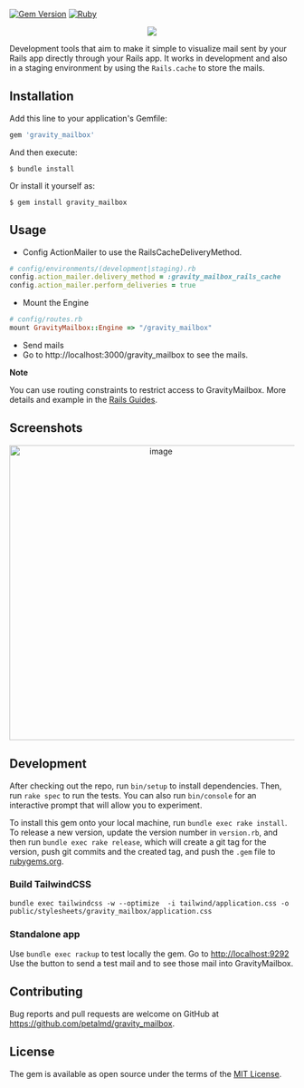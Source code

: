 [![Gem Version](https://badge.fury.io/rb/gravity_mailbox.svg)](https://badge.fury.io/rb/gravity_mailbox)
[![Ruby](https://github.com/petalmd/gravity_mailbox/actions/workflows/main.yml/badge.svg)](https://github.com/petalmd/gravity_mailbox/actions/workflows/main.yml)

<p align="center">
  <img src="https://user-images.githubusercontent.com/7858787/213794938-f55aef73-ce49-45b5-a388-d16f2435de15.png" />
</p>

Development tools that aim to make it simple to visualize mail sent by your Rails app directly through your Rails app.
It works in development and also in a staging environment by using the `Rails.cache` to store the mails.

## Installation

Add this line to your application's Gemfile:

```ruby
gem 'gravity_mailbox'
```

And then execute:

    $ bundle install

Or install it yourself as:

    $ gem install gravity_mailbox

## Usage

* Config ActionMailer to use the RailsCacheDeliveryMethod.

```ruby
# config/environments/(development|staging).rb
config.action_mailer.delivery_method = :gravity_mailbox_rails_cache
config.action_mailer.perform_deliveries = true
```

* Mount the Engine

```ruby
# config/routes.rb
mount GravityMailbox::Engine => "/gravity_mailbox"
```

* Send mails
* Go to http://localhost:3000/gravity_mailbox to see the mails.

**Note**

You can use routing constraints to restrict access to GravityMailbox. More details and example in the [Rails Guides](https://guides.rubyonrails.org/routing.html#advanced-constraints). 


## Screenshots

<p align="center">
    <img width="520" alt="image" src="https://user-images.githubusercontent.com/7858787/213796119-a22ac9da-3943-4cd0-95e6-2fb724de999a.png">
</p>

## Development

After checking out the repo, run `bin/setup` to install dependencies. Then, run `rake spec` to run the tests. You can also run `bin/console` for an interactive prompt that will allow you to experiment.

To install this gem onto your local machine, run `bundle exec rake install`. To release a new version, update the version number in `version.rb`, and then run `bundle exec rake release`, which will create a git tag for the version, push git commits and the created tag, and push the `.gem` file to [rubygems.org](https://rubygems.org).

### Build TailwindCSS

```shell
bundle exec tailwindcss -w --optimize  -i tailwind/application.css -o public/stylesheets/gravity_mailbox/application.css
```

### Standalone app

Use `bundle exec rackup` to test locally the gem. Go to [http://localhost:9292](http://localhost:9292)
Use the button to send a test mail and to see those mail into GravityMailbox.

## Contributing

Bug reports and pull requests are welcome on GitHub at https://github.com/petalmd/gravity_mailbox.

## License

The gem is available as open source under the terms of the [MIT License](https://opensource.org/licenses/MIT).
